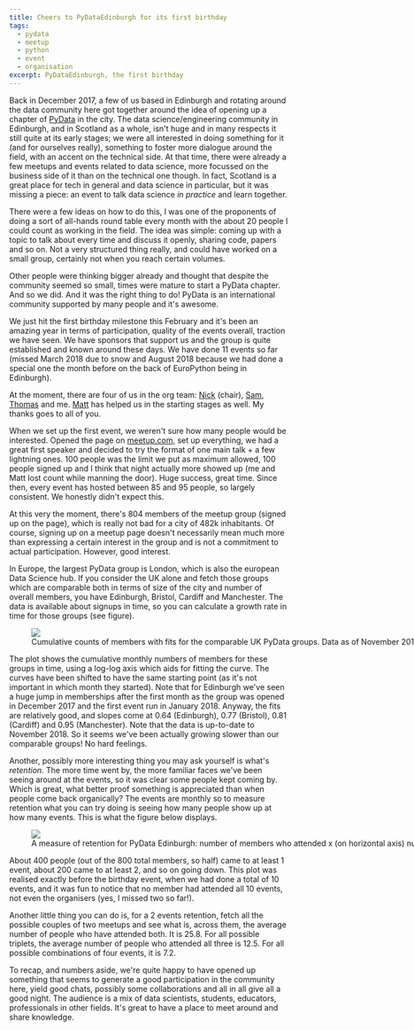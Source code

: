 ```yaml
---
title: Cheers to PyDataEdinburgh for its first birthday
tags:
  - pydata
  - meetup
  - python
  - event
  - organisation
excerpt: PyDataEdinburgh, the first birthday
---
```


Back in December 2017, a few of us based in Edinburgh and rotating around the data community here got together around the idea of opening up a chapter of [PyData](https://pydata.org/) in the city. The data science/engineering community in Edinburgh, and in Scotland as a whole, isn't huge and in many respects it still quite at its early stages; we were all interested in doing something for it (and for ourselves really), something to foster more dialogue around the field, with an accent on the technical side. At that time, there were already a few meetups and events related to data science, more focussed on the business side of it than on the technical one though. In fact, Scotland is a great place for tech in general and data science in particular, but it was missing a piece: an event to talk data science *in practice* and learn together.

There were a few ideas on how to do this, I was one of the proponents of doing a sort of all-hands round table every month with the about 20 people I could count as working in the field. The idea was simple: coming up with a topic to talk about every time and discuss it openly, sharing code, papers and so on. Not a very structured thing really, and could have worked on a small group, certainly not when you reach certain volumes.

Other people were thinking bigger already and thought that despite the community seemed so small, times were mature to start a PyData chapter. And so we did. And it was the right thing to do! PyData is an international community supported by many people and it's awesome.

We just hit the first birthday milestone this February and it's been an amazing year in terms of participation, quality of the events overall, traction we have seen. We have sponsors that support us and the group is quite established and known around these days. We have done 11 events so far (missed March 2018 due to snow and August 2018 because we had done a special one the month before on the back of EuroPython being in Edinburgh).

At the moment, there are four of us in the org team: [Nick](https://twitter.com/njr0) (chair), [Sam](https://twitter.com/lilacpatsy), [Thomas](https://twitter.com/tttthomasssss) and me. [Matt](https://twitter.com/TheLeanAcademic) has helped us in the starting stages as well. My thanks goes to all of you.

When we set up the first event, we weren't sure how many people would be interested. Opened the page on [meetup.com](https://www.meetup.com/PyData-Edinburgh/), set up everything, we had a great first speaker and decided to try the format of one main talk + a few lightning ones. 100 people was the limit we put as maximum allowed, 100 people signed up and I think that night actually more showed up (me and Matt lost count while manning the door). Huge success, great time. Since then, every event has hosted between 85 and 95 people, so largely consistent. We honestly didn't expect this.

At this very the moment, there's 804 members of the meetup group (signed up on the page), which is really not bad for a city of 482k inhabitants. Of course, signing up on a meetup page doesn't necessarily mean much more than expressing a certain interest in the group and is not a commitment to actual participation. However, good interest.

In Europe, the largest PyData group is London, which is also the european Data Science hub. If you consider the UK alone and fetch those groups which are comparable both in terms of size of the city and number of overall members, you have Edinburgh, Bristol, Cardiff and Manchester. The data is available about signups in time, so you can calculate a growth rate in time for those groups (see figure).

<figure class="align-center" style="width: 800px">
  <img src="{{ site.url }}/images/pydata-cummembers.jpg">
  <figcaption>Cumulative counts of members with fits for the comparable UK PyData groups. Data as of November 2018.</figcaption>
</figure>

The plot shows the cumulative monthly numbers of members for these groups in time, using a log-log axis which aids for fitting the curve. The curves have been shifted to have the same starting point (as it's not important in which month they started). Note that for Edinburgh we've seen a huge jump in memberships after the first month as the group was opened in December 2017 and the first event run in January 2018. Anyway, the fits are relatively good, and slopes come at 0.64 (Edinburgh), 0.77 (Bristol), 0.81 (Cardiff) and 0.95 (Manchester). Note that the data is up-to-date to November 2018. So it seems we've been actually growing slower than our comparable groups! No hard feelings.

Another, possibly more interesting thing you may ask yourself is what's *retention*. The more time went by, the more familiar faces we've been seeing around at the events, so it was clear some people kept coming by. Which is great, what better proof something is appreciated than when people come back organically? The events are monthly so to measure retention what you can try doing is seeing how many people show up at how many events. This is what the figure below displays.

<figure class="align-center" style="width: 800px">
  <img src="{{ site.url }}/images/pydata-retention.jpg">
  <figcaption>A measure of retention for PyData Edinburgh: number of members who attended x (on horizontal axis) number of events.</figcaption>
</figure>

About 400 people (out of the 800 total members, so half) came to at least 1 event, about 200 came to at least 2, and so on going down. This plot was realised exactly before the birthday event, when we had done a total of 10 events, and it was fun to notice that no member had attended all 10 events, not even the organisers (yes, I missed two so far!).

Another little thing you can do is, for a 2 events retention, fetch all the possible couples of two meetups and see what is, across them, the average number of people who have attended both. It is 25.8. For all possible triplets, the average number of people who attended all three is 12.5. For all possible combinations of four events, it is 7.2.

To recap, and numbers aside, we're quite happy to have opened up something that seems to generate a good participation in the community here, yield good chats, possibly some collaborations and all in all give all a good night. The audience is a mix of data scientists, students, educators, professionals in other fields. It's great to have a place to meet around and share knowledge.
